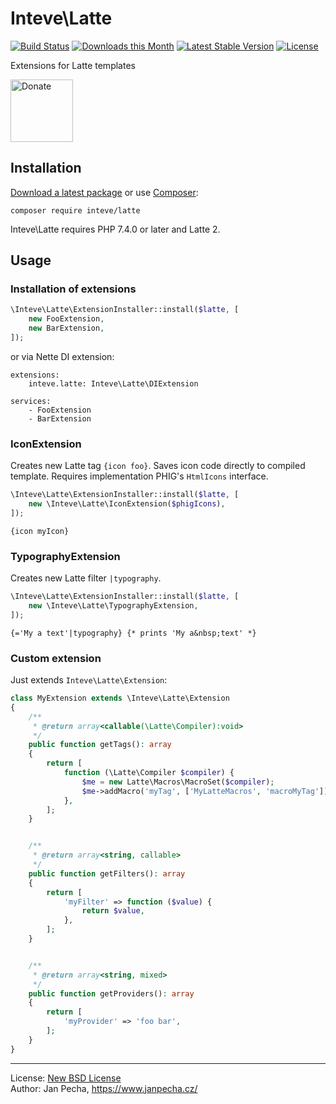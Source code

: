 # Inteve\Latte

[![Build Status](https://github.com/inteve/latte/workflows/Build/badge.svg)](https://github.com/inteve/latte/actions)
[![Downloads this Month](https://img.shields.io/packagist/dm/inteve/latte.svg)](https://packagist.org/packages/inteve/latte)
[![Latest Stable Version](https://poser.pugx.org/inteve/latte/v/stable)](https://github.com/inteve/latte/releases)
[![License](https://img.shields.io/badge/license-New%20BSD-blue.svg)](https://github.com/inteve/latte/blob/master/license.md)

Extensions for Latte templates

<a href="https://www.janpecha.cz/donate/"><img src="https://buymecoffee.intm.org/img/donate-banner.v1.svg" alt="Donate" height="100"></a>


## Installation

[Download a latest package](https://github.com/inteve/latte/releases) or use [Composer](http://getcomposer.org/):

```
composer require inteve/latte
```

Inteve\Latte requires PHP 7.4.0 or later and Latte 2.


## Usage

### Installation of extensions

``` php
\Inteve\Latte\ExtensionInstaller::install($latte, [
	new FooExtension,
	new BarExtension,
]);
```

or via Nette DI extension:

```neon
extensions:
	inteve.latte: Inteve\Latte\DIExtension

services:
	- FooExtension
	- BarExtension
```


### IconExtension

Creates new Latte tag `{icon foo}`. Saves icon code directly to compiled template. Requires implementation PHIG's `HtmlIcons` interface.

```php
\Inteve\Latte\ExtensionInstaller::install($latte, [
	new \Inteve\Latte\IconExtension($phigIcons),
]);
```

```latte
{icon myIcon}
```


### TypographyExtension

Creates new Latte filter `|typography`.

```php
\Inteve\Latte\ExtensionInstaller::install($latte, [
	new \Inteve\Latte\TypographyExtension,
]);
```

```latte
{='My a text'|typography} {* prints 'My a&nbsp;text' *}
```


### Custom extension

Just extends `Inteve\Latte\Extension`:

```php
class MyExtension extends \Inteve\Latte\Extension
{
	/**
	 * @return array<callable(\Latte\Compiler):void>
	 */
	public function getTags(): array
	{
		return [
			function (\Latte\Compiler $compiler) {
				$me = new Latte\Macros\MacroSet($compiler);
				$me->addMacro('myTag', ['MyLatteMacros', 'macroMyTag']);
			},
		];
	}


	/**
	 * @return array<string, callable>
	 */
	public function getFilters(): array
	{
		return [
			'myFilter' => function ($value) {
				return $value,
			},
		];
	}


	/**
	 * @return array<string, mixed>
	 */
	public function getProviders(): array
	{
		return [
			'myProvider' => 'foo bar',
		];
	}
}
```

------------------------------

License: [New BSD License](license.md)
<br>Author: Jan Pecha, https://www.janpecha.cz/
